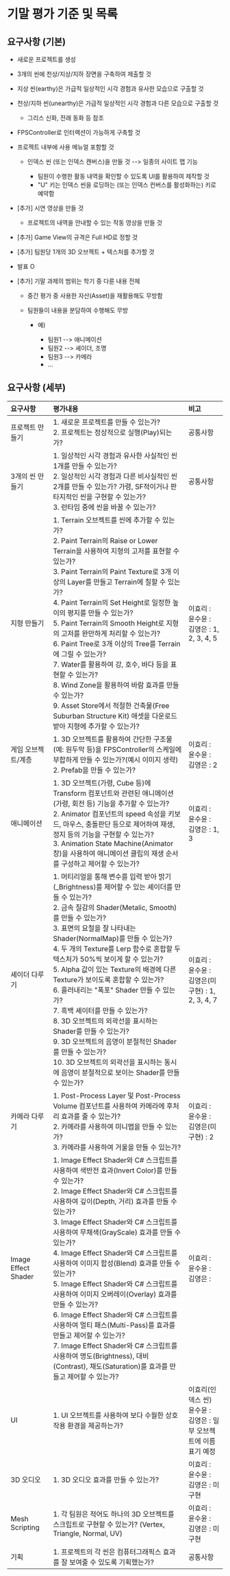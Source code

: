 # 기말 평가 기준 및 목록

## 요구사항 (기본)

- 새로운 프로젝트를 생성
- 3개의 씬에 천상/지상/지하 장면을 구축하여 제출할 것
- 지상 씬(earthy)은 가급적 일상적인 시각 경험과 유사한 모습으로 구출할 것
- 천상/지하 씬(unearthy)은 가급적 일상적인 시각 경험과 다른 모습으로 구출할 것

  - 그리스 신화, 전래 동화 등 참조
- FPSController로 인터랙션이 가능하게 구축할 것
- 프로젝트 내부에 사용 메뉴얼 포함할 것

  - 인덱스 씬 (또는 인덱스 캔버스)을 만들 것 --> 일종의 사이트 맵 기능

    - 팀원이 수행한 활동 내역을 확인할 수 있도록 UI를 활용하여 제작할 것
    - "U" 키는 인덱스 씬을 로딩하는 (또는 인덱스 컨버스를 활성화하는) 키로 예약함
- [추가] 시연 영상을 만들 것

  - 프로젝트의 내역을 안내할 수 있는 작동 영상을 만들 것
- [추가] Game View의 규격은 Full HD로 정할 것
- [추가] 팀원당 1개의 3D 오브젝트 + 텍스처를 추가할 것
- 발표 O
- [추가] 기말 과제의 범위는 학기 중 다룬 내용 전체

  - 중간 평가 중 사용한 자산(Asset)을 재활용해도 무방함
  - 팀원들이 내용을 분담하여 수행해도 무방

    - 예)

      - 팀원1 --> 애니메이션
      - 팀원2 --> 셰이더, 조명
      - 팀원3 --> 카메라
      - ...

## 요구사항 (세부)

| 요구사항            | 평가내용                                                                                                                                                                                                                                                                                                                                                                                                                                                                                                                                                                                                                                                                                                                                                  | 비고                                                                         |
| :------------------ | :-------------------------------------------------------------------------------------------------------------------------------------------------------------------------------------------------------------------------------------------------------------------------------------------------------------------------------------------------------------------------------------------------------------------------------------------------------------------------------------------------------------------------------------------------------------------------------------------------------------------------------------------------------------------------------------------------------------------------------------------------------- | :--------------------------------------------------------------------------- |
| 프로젝트 만들기     | 1. 새로운 프로젝트를 만들 수 있는가?<br />2. 프로젝트는 정상적으로 실행(Play)되는가?                                                                                                                                                                                                                                                                                                                                                                                                                                                                                                                                                                                                                                                                    | 공통사항                                                                     |
| 3개의 씬 만들기     | 1. 일상적인 시각 경험과 유사한 사실적인 씬 1개를 만들 수 있는가?<br />2. 일상적인 시각 경험과 다른 비사실적인 씬 2개를 만들 수 있는가? 가령, SF적이거나 판타지적인 씬을 구현할 수 있는가?<br />3. 런타임 중에 씬을 바꿀 수 있는가?                                                                                                                                                                                                                                                                                                                                                                                                                                                                                                                        | 공통사항                                                                     |
| 지형 만들기         | 1. Terrain 오브젝트를 씬에 추가할 수 있는가?<br />2. Paint Terrain의 Raise or Lower Terrain을 사용하여 지형의 고저를 표현할 수 있는가?<br />3. Paint Terrain의 Paint Texture로 3개 이상의 Layer를 만들고 Terrain에 칠할 수 있는가?<br />4. Paint Terrain의 Set Height로 일정한 높이의 평지를 만들 수 있는가?<br />5. Paint Terrain의 Smooth Height로 지형의 고저를 완만하게 처리할 수 있는가?<br />6. Paint Tree로 3개 이상의 Tree를 Terrain에 그릴 수 있는가?<br />7. Water를 활용하여 강, 호수, 바다 등을 표현할 수 있는가?<br />8. Wind Zone을 활용하여 바람 효과를 만들 수 있는가?<br />9. Asset Store에서 적절한 건축물(Free Suburban Structure Kit) 애셋을 다운로드 받아 지형에 추가할 수 있는가?                                          | 이효리 :<br />윤수윤 :<br />김영은 : 1, 2, 3, 4, 5                           |
| 게임 오브젝트/계층  | 1. 3D 오브젝트를 활용하여 간단한 구조물(예: 원두막 등)을 FPSController의 스케일에 부합하게 만들 수 있는가?(예시 이미지 생략)<br />2. Prefab을 만들 수 있는가?                                                                                                                                                                                                                                                                                                                                                                                                                                                                                                                                                                                           | 이효리 :<br />윤수윤 :<br />김영은 : 2                                       |
| 애니메이션          | 1. 3D 오브젝트(가령, Cube 등)에 Transform 컴포넌트와 관련된 애니메이션(가령, 회전 등) 기능을 추가할 수 있는가?<br />2. Animator 컴포넌트의 speed 속성을 키보드, 마우스, 충돌판단 등으로 제어하여 재생, 정지 등의 기능을 구현할 수 있는가?<br />3. Animation State Machine(Animator 창)을 사용하여 애니메이션 클립의 재생 순서를 구성하고 제어할 수 있는가?                                                                                                                                                                                                                                                                                                                                                                                             | 이효리 :<br />윤수윤 :<br />김영은 : 1, 3                                    |
| 셰이더 다루기       | 1. 머티리얼을 통해 변수를 입력 받아 밝기(_Brightness)를 제어할 수 있는 셰이더를 만들 수 있는가?<br />2. 금속 질감의 Shader(Metalic, Smooth)를 만들 수 있는가?<br />3. 표면의 요철을 잘 나타내는 Shader(NormalMap)를 만들 수 있는가?<br />4. 두 개의 Texture를 Lerp 함수로 혼합할 두 텍스처가 50%씩 보이게 할 수 있는가?<br />5. Alpha 값이 있는 Texture의 배경에 다른 Texture가 보이도록 혼합할 수 있는가?<br />6. 흘러내리는 "폭포" Shader 만들 수 있는가?<br />7. 흑백 셰이터를 만들 수 있는가?<br />8. 3D 오브젝트의 외곽선을 표시하는 Shader를 만들 수 있는가?<br />9. 3D 오브젝트의 음영이 분절적인 Shader를 만들 수 있는가?<br />10. 3D 오브젝트의 외곽선을 표시하는 동시에 음영이 분절적으로 보이는 Shader를 만들 수 있는가?             | 이효리 :<br />윤수윤 :<br />김영은(미구현) : 1, 2, 3, 4, 7                  |
| 카메라 다루기       | 1. Post-Process Layer 및 Post-Process Volume 컴포넌트를 사용하여 카메라에 후처리 효과를 줄 수 있는가?<br />2. 카메라를 사용하여 미니맵을 만들 수 있는가?<br />3. 카메라를 사용하여 거울을 만들 수 있는가?                                                                                                                                                                                                                                                                                                                                                                                                                                                                                                                                              | 이효리 :<br />윤수윤 :<br />김영은(미구현) : 2                               |
| Image Effect Shader | 1. Image Effect Shader와 C# 스크립트를 사용하여 색반전 효과(Invert Color)를 만들 수 있는가?<br />2. Image Effect Shader와 C# 스크립트를 사용하여 깊이(Depth, 거리) 효과를 만들 수 있는가?<br />3. Image Effect Shader와 C# 스크립트를 사용하여 무채색(GrayScale) 효과를 만들 수 있는가?<br />4. Image Effect Shader와 C# 스크립트를 사용하여 이미지 합성(Blend) 효과를 만들 수 있는가?<br />5. Image Effect Shader와 C# 스크립트를 사용하여 이미지 오버레이(Overlay) 효과를 만들 수 있는가?<br />6. Image Effect Shader와 C# 스크립트를 사용하여 멀티 패스(Multi-Pass)를 효과를 만들고 제어할 수 있는가?<br />7. Image Effect Shader와 C# 스크립트를 사용하여 명도(Brightness), 대비(Contrast), 채도(Saturation)를 효과를 만들고 제어할 수 있는가? | 이효리 :<br />윤수윤 :<br />김영은 :                                         |
| UI                  | 1. UI 오브젝트를 사용하여 보다 수월한 상호작용 환경을 제공하는가?                                                                                                                                                                                                                                                                                                                                                                                                                                                                                                                                                                                                                                                                                        | 이효리(인덱스 씬)<br />윤수윤 :<br />김영은 : 일부 오브젝트에 이름 표기 예정 |
| 3D 오디오           | 1. 3D 오디오 효과를 만들 수 있는가?                                                                                                                                                                                                                                                                                                                                                                                                                                                                                                                                                                                                                                                                                                                      | 이효리 :<br />윤수윤 :<br />김영은 : 미구현                                  |
| Mesh Scripting      | 1. 각 팀원은 적어도 하나의 3D 오브젝트를 스크립트로 구현할 수 있는가? (Vertex, Triangle, Normal, UV)                                                                                                                                                                                                                                                                                                                                                                                                                                                                                                                                                                                                                                                     | 이효리 :<br />윤수윤 :<br />김영은 : 미구현                                  |
| 기획                | 1. 프로젝트의 각 씬은 컴퓨터그래픽스 효과를 잘 보여줄 수 있도록 기획했는가?                                                                                                                                                                                                                                                                                                                                                                                                                                                                                                                                                                                                                                                                              | 공통사항                                                                     |
